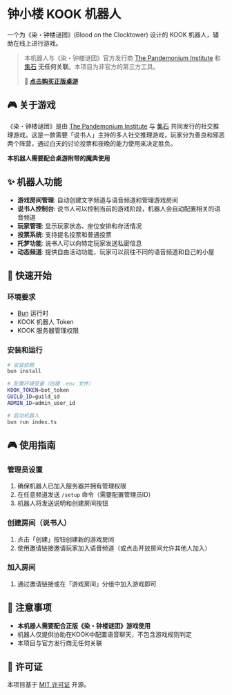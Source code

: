 # 钟小楼 KOOK 机器人

一个为《染・钟楼谜团》(Blood on the Clocktower) 设计的 KOOK 机器人，辅助在线上进行游戏。

> 本机器人与《染・钟楼谜团》官方发行商 [The Pandemonium Institute](https://bloodontheclocktower.com/) 和 [集石](https://clocktower.gstonegames.com/) **无任何关联**。本项目为非官方的第三方工具。
>
> **🛒 [点击购买正版桌游](https://clocktower.gstonegames.com/)**

## 🎮 关于游戏

《染・钟楼谜团》是由 [The Pandemonium Institute](https://bloodontheclocktower.com/) 与 [集石](https://clocktower.gstonegames.com/) 共同发行的社交推理游戏。这是一款需要「说书人」主持的多人社交推理游戏，玩家分为善良和邪恶两个阵营，通过白天的讨论投票和夜晚的能力使用来决定胜负。

**本机器人需要配合桌游附带的魔典使用**

## ✨ 机器人功能

- **游戏房间管理**: 自动创建文字频道与语音频道和管理游戏房间
- **说书人控制台**: 说书人可以控制当前的游戏阶段，机器人会自动配置相关的语音频道
- **玩家管理**: 显示玩家状态、座位安排和存活情况
- **投票系统**: 支持提名投票和普通投票
- **托梦功能**: 说书人可以向特定玩家发送私密信息
- **动态频道**: 提供自由活动功能，玩家可以前往不同的语音频道和自己的小屋

## 🚀 快速开始

### 环境要求

- [Bun](https://bun.sh/) 运行时
- KOOK 机器人 Token
- KOOK 服务器管理权限

### 安装和运行

```bash
# 安装依赖
bun install

# 配置环境变量（创建 .env 文件）
KOOK_TOKEN=bot_token
GUILD_ID=guild_id
ADMIN_ID=admin_user_id

# 启动机器人
bun run index.ts
```

## 🎮 使用指南

### 管理员设置

1. 确保机器人已加入服务器并拥有管理权限
2. 在任意频道发送 `/setup` 命令（需要配置管理员ID）
3. 机器人将发送说明和创建房间按钮

### 创建房间（说书人）

1. 点击「创建」按钮创建新的游戏房间
2. 使用邀请链接邀请玩家加入语音频道（或点击开放房间允许其他人加入）

### 加入房间

1. 通过邀请链接或在「游戏房间」分组中加入游戏即可

## 📝 注意事项

- **本机器人需要配合正版《染・钟楼谜团》游戏使用**
- 机器人仅提供协助在KOOK中配置语音聊天，不包含游戏规则判定
- 本项目与官方发行商无任何关联

## 📄 许可证

本项目基于 [MIT 许可证](LICENSE) 开源。
